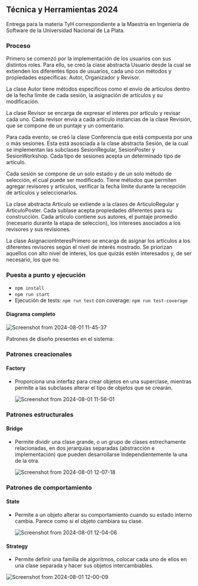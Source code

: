 ## Técnica y Herramientas 2024

Entrega para la materia TyH correspondiente a la Maestría en Ingeniería de Software de la Universidad Nacional de La Plata.

### Proceso

Primero se comenzó por la implementación de los usuarios con sus distintos roles. Para ello, se creó la clase abstracta Usuario desde la cual se extienden los diferentes tipos de usuarios, cada uno con métodos y propiedades específicas: Autor, Organizador y Revisor.

La clase Autor tiene métodos especificos como el envío de artículos dentro de la fecha límite de cada sesión, la asignación de artículos y su modificación.

La clase Revisor se encarga de expresar el interes por artículo y revisar cada uno. Cada revisor envía a cada artículo instancias de la clase Revisión, que se compone de un puntaje y un comentario.

Para cada evento, se creó la clase Conferencia que está compuesta por una o más sesiones. Esta está asosciada a la clase abstracta Sesión, de la cual se implementan las subclases SesionRegular, SesionPoster y SesionWorkshop. Cada tipo de sesiones acepta un determinado tipo de artículo.

Cada sesión se compone de un solo estado y de un solo método de selección, el cual puede ser modificado. Tiene métodos que permiten agregar revisores y artículos, verificar la fecha límite durante la recepción de artículos y seleccionarlos.

La clase abstracta Artículo se extiende a la clases de ArticuloRegular y ArticuloPoster. Cada sublase acepta propiedades diferentes para su construcción. Cada artículo contiene sus autores, el puntaje promedio (necesario durante la etapa de seleccion), los intereses asociados a los revisores y sus revisiones.

La clase AsignacionInteresPrimero se encarga de asignar los artículos a los diferentes revisores según el nivel de interés mostrado. Se priorizan aquellos con alto nivel de interes, los que quizás estén interesados y, de ser necesario, los que no.

### Puesta a punto y ejecución

- `npm install`
- `npm run start`
- Ejecución de tests: `npm run test` con coverage: `npm run test-coverage`

#### Diagrama completo

![Screenshot from 2024-08-01 11-45-37](https://github.com/user-attachments/assets/bae61598-3e01-4179-9ff8-ad28dbe8e5d2)

Patrones de diseño presentes en el sistema:

### Patrones creacionales

#### Factory

- Proporciona una interfaz para crear objetos en una superclase, mientras permite a las subclases alterar el tipo de objetos que se crearán.

  ![Screenshot from 2024-08-01 11-56-01](https://github.com/user-attachments/assets/e785d281-5d8e-4643-b25b-1ca4d013829d)

### Patrones estructurales

#### Bridge

- Permite dividir una clase grande, o un grupo de clases estrechamente relacionadas, en dos jerarquías separadas (abstracción e implementación) que pueden desarrollarse independientemente la una de la otra.

  ![Screenshot from 2024-08-01 12-07-18](https://github.com/user-attachments/assets/df2836a3-15cd-4af2-8151-c16ca78917d6)

### Patrones de comportamiento

#### State

- Permite a un objeto alterar su comportamiento cuando su estado interno cambia. Parece como si el objeto cambiara su clase.

  ![Screenshot from 2024-08-01 12-04-06](https://github.com/user-attachments/assets/3fa50859-8609-4d41-be5f-ff476a48eea2)

#### Strategy

- Permite definir una familia de algoritmos, colocar cada uno de ellos en una clase separada y hacer sus objetos intercambiables.

![Screenshot from 2024-08-01 12-00-09](https://github.com/user-attachments/assets/4220bc28-b47b-478f-a77a-ce1dbd48365f)
